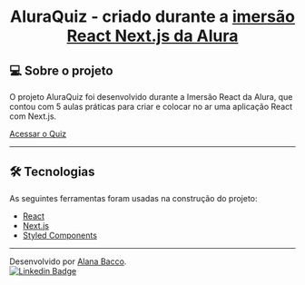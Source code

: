<h1 align="center">
     AluraQuiz - criado durante a 
     <a href="https://site.alura.com.br/imersao-react-next-js/" alt="Site da Imersão React Nextjs da Alura">
        imersão React Next.js da Alura
     </a>
</h1>

## 💻 Sobre o projeto

O projeto AluraQuiz foi desenvolvido durante a Imersão React da Alura, que contou com 5 aulas práticas para criar e colocar no ar uma aplicação React com Next.js.

[Acessar o Quiz](https://aluraquiz.alanabacco.vercel.app/)

---

## 🛠 Tecnologias

As seguintes ferramentas foram usadas na construção do projeto:

-   [React](https://pt-br.reactjs.org/)
-   [Next.js](https://nextjs.org/)
-   [Styled Components](https://styled-components.com/)

---

Desenvolvido por [Alana Bacco](https://github.com/alanabacco). <br />
[![Linkedin Badge](https://img.shields.io/badge/-Linkedin-blue?style=flat-square&logo=Linkedin&logoColor=white&link=https://www.linkedin.com/in/alana-bacco/)](https://www.linkedin.com/in/alana-bacco/)